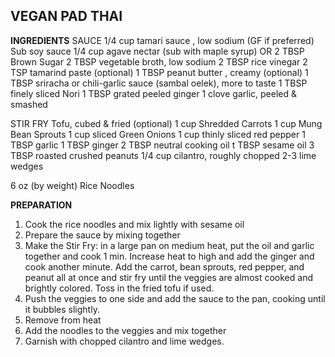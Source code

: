 ## VEGAN PAD THAI

**INGREDIENTS**
SAUCE
1/4 cup tamari sauce , low sodium (GF if preferred) Sub soy sauce
1/4 cup agave nectar (sub with maple syrup) OR 2 TBSP Brown Sugar
2 TBSP vegetable broth, low sodium
2 TBSP rice vinegar 
2 TSP tamarind paste (optional)
1 TBSP peanut butter , creamy (optional)
1 TBSP sriracha or chili-garlic sauce (sambal oelek), more to taste 
1 TBSP finely sliced Nori
1 TBSP grated peeled ginger 
1 clove garlic, peeled & smashed 



STIR FRY
Tofu, cubed & fried (optional)
1 cup Shredded Carrots
1 cup Mung Bean Sprouts
1 cup sliced Green Onions
1 cup thinly sliced red pepper
1 TBSP garlic
1 TBSP ginger
2 TBSP neutral cooking oil
t TBSP sesame oil
3 TBSP roasted crushed peanuts
1/4 cup cilantro, roughly chopped
2-3 lime wedges


6 oz (by weight) Rice Noodles

**PREPARATION**

1. Cook the rice noodles and mix lightly with sesame oil
2. Prepare the sauce by mixing together
3. Make the Stir Fry: in a large pan on medium heat, put the oil and garlic together and cook 1 min.  Increase heat to high and add the ginger and cook another minute.  Add the carrot, bean sprouts, red pepper, and peanut all at once and stir fry until the veggies are almost cooked and brightly colored. Toss in the fried tofu if used.
4. Push the veggies to one side and add the sauce to the pan, cooking until it bubbles slightly.
5. Remove from heat 
6. Add the noodles to the veggies and mix together
7. Garnish with chopped cilantro and lime wedges.
